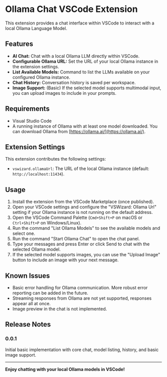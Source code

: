 # Ollama Chat VSCode Extension

This extension provides a chat interface within VSCode to interact with a local Ollama Language Model.

## Features

*   **AI Chat:** Chat with a local Ollama LLM directly within VSCode.
*   **Configurable Ollama URL:** Set the URL of your local Ollama instance in the extension settings.
*   **List Available Models:** Command to list the LLMs available on your configured Ollama instance.
*   **Chat History:** Conversation history is saved per workspace.
*   **Image Support:** (Basic) If the selected model supports multimodal input, you can upload images to include in your prompts.

## Requirements

*   Visual Studio Code
*   A running instance of Ollama with at least one model downloaded. You can download Ollama from [https://ollama.ai/](https://ollama.ai/).

## Extension Settings

This extension contributes the following settings:

*   `vswizard.ollamaUrl`: The URL of the local Ollama instance (default: `http://localhost:11434`).

## Usage

1.  Install the extension from the VSCode Marketplace (once published).
2.  Open your VSCode settings and configure the "VSWizard: Ollama Url" setting if your Ollama instance is not running on the default address.
3.  Open the VSCode Command Palette (`Cmd+Shift+P` on macOS or `Ctrl+Shift+P` on Windows/Linux).
4.  Run the command "List Ollama Models" to see the available models and select one.
5.  Run the command "Start Ollama Chat" to open the chat panel.
6.  Type your messages and press Enter or click Send to chat with the selected Ollama model.
7.  If the selected model supports images, you can use the "Upload Image" button to include an image with your next message.

## Known Issues

*   Basic error handling for Ollama communication. More robust error reporting can be added in the future.
*   Streaming responses from Ollama are not yet supported, responses appear all at once.
*   Image preview in the chat is not implemented.

## Release Notes

### 0.0.1

Initial basic implementation with core chat, model listing, history, and basic image support.

---

**Enjoy chatting with your local Ollama models in VSCode!**
